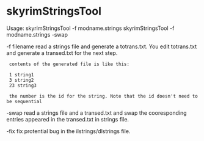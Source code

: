 # skyrimStringsTool


Usage:
skyrimStringsTool -f modname.strings
skyrimStringsTool -f modname.strings -swap



-f filename
     read a strings file and generate a totrans.txt. You edit totrans.txt and generate a transed.txt for the next step. 
     
     contents of the generated file is like this:
     
     1 string1
     3 string2
     23 string3
     
     the number is the id for the string. Note that the id doesn't need to be sequential

-swap
     read a strings file and a transed.txt and swap the cooresponding entries appeared in the transed.txt in strings file.
     
-fix
     fix protential bug in the ilstrings/dlstrings file.

